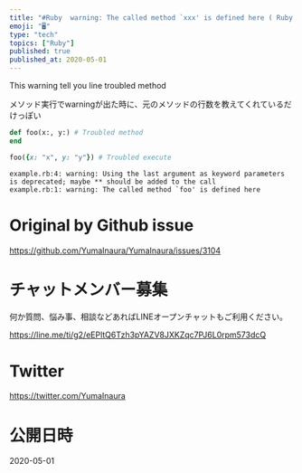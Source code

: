 ```yaml
---
title: "#Ruby  warning: The called method `xxx' is defined here ( Ruby 2.7 )"
emoji: "🖥"
type: "tech"
topics: ["Ruby"]
published: true
published_at: 2020-05-01
---
```


This warning tell you line troubled method 

メソッド実行でwarningが出た時に、元のメソッドの行数を教えてくれているだけっぽい

```rb
def foo(x:, y:) # Troubled method
end

foo({x: "x", y: "y"}) # Troubled execute
```

```
example.rb:4: warning: Using the last argument as keyword parameters is deprecated; maybe ** should be added to the call
example.rb:1: warning: The called method `foo' is defined here
```

# Original by Github issue

https://github.com/YumaInaura/YumaInaura/issues/3104











<!-- Update From Qiita API -->

# チャットメンバー募集


何か質問、悩み事、相談などあればLINEオープンチャットもご利用ください。

https://line.me/ti/g2/eEPltQ6Tzh3pYAZV8JXKZqc7PJ6L0rpm573dcQ





# Twitter


https://twitter.com/YumaInaura


<!-- Update From Qiita API -->



# 公開日時

2020-05-01
